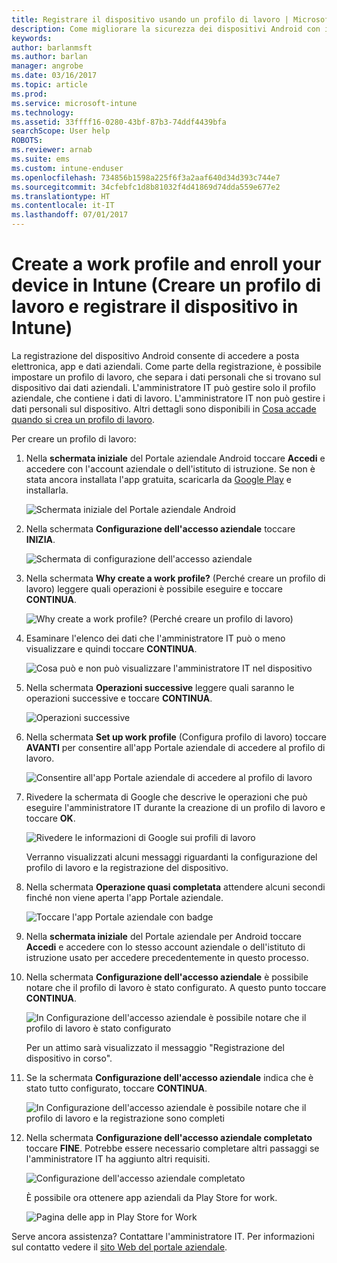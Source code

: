 ```yaml
---
title: Registrare il dispositivo usando un profilo di lavoro | Microsoft Docs
description: Come migliorare la sicurezza dei dispositivi Android con i profili di lavoro.
keywords: 
author: barlanmsft
ms.author: barlan
manager: angrobe
ms.date: 03/16/2017
ms.topic: article
ms.prod: 
ms.service: microsoft-intune
ms.technology: 
ms.assetid: 33ffff16-0280-43bf-87b3-74ddf4439bfa
searchScope: User help
ROBOTS: 
ms.reviewer: arnab
ms.suite: ems
ms.custom: intune-enduser
ms.openlocfilehash: 734856b1598a225f6f3a2aaf640d34d393c744e7
ms.sourcegitcommit: 34cfebfc1d8b81032f4d41869d74dda559e677e2
ms.translationtype: HT
ms.contentlocale: it-IT
ms.lasthandoff: 07/01/2017
---
```

# <a name="create-a-work-profile-and-enroll-your-device-in-intune"></a>Create a work profile and enroll your device in Intune (Creare un profilo di lavoro e registrare il dispositivo in Intune)

La registrazione del dispositivo Android consente di accedere a posta elettronica, app e dati aziendali. Come parte della registrazione, è possibile impostare un profilo di lavoro, che separa i dati personali che si trovano sul dispositivo dai dati aziendali. L'amministratore IT può gestire solo il profilo aziendale, che contiene i dati di lavoro. L'amministratore IT non può gestire i dati personali sul dispositivo. Altri dettagli sono disponibili in [Cosa accade quando si crea un profilo di lavoro](what-happens-when-you-create-a-work-profile-android.md).

Per creare un profilo di lavoro:

1.  Nella **schermata iniziale** del Portale aziendale Android toccare **Accedi** e accedere con l'account aziendale o dell'istituto di istruzione. Se non è stata ancora installata l'app gratuita, scaricarla da [Google Play](http://play.google.com/store/apps/details?id=com.microsoft.windowsintune.companyportal) e installarla.

    ![Schermata iniziale del Portale aziendale Android](./media/and-enroll-0-welcome-screen.png)

2. Nella schermata **Configurazione dell'accesso aziendale** toccare **INIZIA**.

    ![Schermata di configurazione dell'accesso aziendale](./media/andr-afw-begin-company-access-setup.png)

3.  Nella schermata **Why create a work profile?** (Perché creare un profilo di lavoro) leggere quali operazioni è possibile eseguire e toccare **CONTINUA**.

    ![Why create a work profile? (Perché creare un profilo di lavoro)](./media/andr-afw-why-create-a-work-profile.png)

4.  Esaminare l'elenco dei dati che l'amministratore IT può o meno visualizzare e quindi toccare **CONTINUA**.

    ![Cosa può e non può visualizzare l'amministratore IT nel dispositivo](./media/andr-afw-what-it-can-see-on-your-device.png)

5.  Nella schermata **Operazioni successive** leggere quali saranno le operazioni successive e toccare **CONTINUA**.

    ![Operazioni successive](./media/andr-afw-what-comes-next.png)

6. Nella schermata **Set up work profile** (Configura profilo di lavoro) toccare **AVANTI** per consentire all'app Portale aziendale di accedere al profilo di lavoro.

    ![Consentire all'app Portale aziendale di accedere al profilo di lavoro](./media/andr-afw-tap-next-to-set-up-work-profile.png)

7. Rivedere la schermata di Google che descrive le operazioni che può eseguire l'amministratore IT durante la creazione di un profilo di lavoro e toccare **OK**.

    ![Rivedere le informazioni di Google sui profili di lavoro](./media/andr-afw-google-screen-what-it-can-do.png)

    Verranno visualizzati alcuni messaggi riguardanti la configurazione del profilo di lavoro e la registrazione del dispositivo.

8. Nella schermata **Operazione quasi completata** attendere alcuni secondi finché non viene aperta l'app Portale aziendale.

    ![Toccare l'app Portale aziendale con badge](./media/andr-afw-tap-work-badged-company-portal-icon2.png)

9. Nella **schermata iniziale** del Portale aziendale per Android toccare **Accedi** e accedere con lo stesso account aziendale o dell'istituto di istruzione usato per accedere precedentemente in questo processo.

10. Nella schermata **Configurazione dell'accesso aziendale** è possibile notare che il profilo di lavoro è stato configurato. A questo punto toccare **CONTINUA**.

    ![In Configurazione dell'accesso aziendale è possibile notare che il profilo di lavoro è stato configurato](./media/andr-afw-work-profile-now-set-up.png)

    Per un attimo sarà visualizzato il messaggio "Registrazione del dispositivo in corso".

11. Se la schermata **Configurazione dell'accesso aziendale** indica che è stato tutto configurato, toccare **CONTINUA**.

    ![In Configurazione dell'accesso aziendale è possibile notare che il profilo di lavoro e la registrazione sono completi](./media/andr-afw-company-access-setup-green-checks.png)

12. Nella schermata **Configurazione dell'accesso aziendale completato** toccare **FINE**. Potrebbe essere necessario completare altri passaggi se l'amministratore IT ha aggiunto altri requisiti.

    ![Configurazione dell'accesso aziendale completato](./media/andr-afw-company-access-setup-complete.png)

    È possibile ora ottenere app aziendali da Play Store for work.

    ![Pagina delle app in Play Store for Work](./media/andr-afw-tap-work-play-store-icon.png)

Serve ancora assistenza? Contattare l'amministratore IT. Per informazioni sul contatto vedere il [sito Web del portale aziendale](http://portal.manage.microsoft.com).
